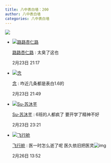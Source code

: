 ```yaml
---
title: 八中表白墙：200
author: 八中表白墙
categories: 八中表白墙
---
```


![](https://img.urlnode.com/file/195ff391f2f30034a72c9.jpg)

- [![路路杏仁路](http://qlogo2.store.qq.com/qzone/3571272761/3571272761/30?1645276629)](http://user.qzone.qq.com/3571272761)

  [路路杏仁路](http://user.qzone.qq.com/3571272761) : 太臭了这也

  2月23日 21:17

- [![念](http://qlogo2.store.qq.com/qzone/2955384969/2955384969/30?1677264485)](http://user.qzone.qq.com/2955384969)

  [念](http://user.qzone.qq.com/2955384969) : 咋近几条都是表白1.6的

  2月23日 21:49

- [![Su-苏沐芊](http://qlogo1.store.qq.com/qzone/3067558092/3067558092/30?1677514843)](http://user.qzone.qq.com/3067558092)

  [Su-苏沐芊](http://user.qzone.qq.com/3067558092) : 6班的人都疯了 要开学了精神不好

  2月23日 23:21

- [![飞行舱](http://qlogo1.store.qq.com/qzone/3060647108/3060647108/30?1658468466)](http://user.qzone.qq.com/3060647108)

  [飞行舱](http://user.qzone.qq.com/3060647108) : 医一时怎么逝了呢 医久依旧把医灵![img](http://qzonestyle.gtimg.cn/qzone/em/e10277.gif)

  2月26日 13:52